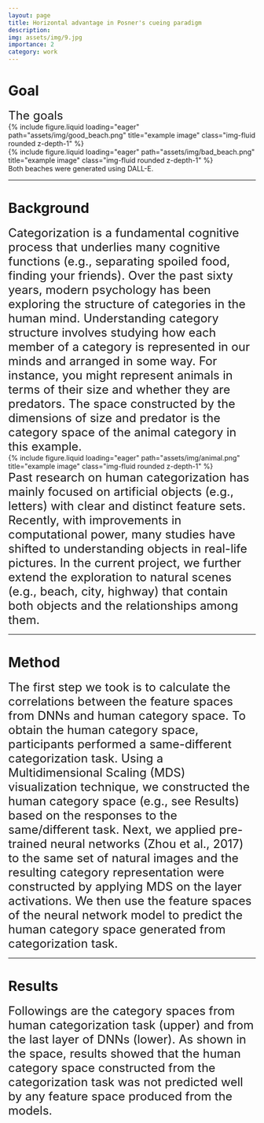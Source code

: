 ```yaml
---
layout: page
title: Horizontal advantage in Posner's cueing paradigm
description: 
img: assets/img/9.jpg
importance: 2
category: work
---
```


# Goal
<span style="font-size:24px">
The goals 
</span>
<div class="row">
    <div class="col-sm mt-3 mt-md-0">
        {% include figure.liquid loading="eager" path="assets/img/good_beach.png" title="example image" class="img-fluid rounded z-depth-1" %}
    </div>
    <div class="col-sm mt-3 mt-md-0">
        {% include figure.liquid loading="eager" path="assets/img/bad_beach.png" title="example image" class="img-fluid rounded z-depth-1" %}
    </div>
</div>
<div class="caption">
    Both beaches were generated using DALL-E.
</div>

<hr style="height:2px;background:grey">

# Background

<span style="font-size:24px">
Categorization is a fundamental cognitive process that underlies many cognitive functions (e.g., separating spoiled food, finding your friends). Over the past sixty years, modern psychology has been exploring the structure of categories in the human mind. Understanding category structure involves studying how each member of a category is represented in our minds and arranged in some way. For instance, you might represent animals in terms of their size and whether they are predators. The space constructed by the dimensions of size and predator is the category space of the animal category in this example.
</span>
<div class="row">
    <div class="col-sm mt-3 mt-md-0">
        {% include figure.liquid loading="eager" path="assets/img/animal.png" title="example image" class="img-fluid rounded z-depth-1" %}
    </div>
</div>

<span style="font-size:24px">
Past research on human categorization has mainly focused on artificial objects (e.g., letters) with clear and distinct feature sets. Recently, with improvements in computational power, many studies have shifted to understanding objects in real-life pictures. In the current project, we further extend the exploration to natural scenes (e.g., beach, city, highway) that contain both objects and the relationships among them. 
</span>

<hr style="height:2px;background:grey">

# Method
<span style="font-size:24px">
The first step we took is to calculate the correlations between the feature spaces from DNNs and human category space. To obtain the human category space, participants performed a same-different categorization task. Using a Multidimensional Scaling (MDS) visualization technique, we constructed the human category space (e.g., see Results) based on the responses to the same/different task. Next, we applied pre-trained neural networks (Zhou et al., 2017) to the same set of natural images and the resulting category representation were constructed by applying MDS on the layer activations. We then use the feature spaces of the neural network model to predict the human category space generated from categorization task.  
</span>

<hr style="height:2px;background:grey">

# Results
<span style="font-size:24px">
Followings are the category spaces from human categorization task (upper) and from the last layer of DNNs (lower). As shown in the space, results showed that the human category space constructed from the categorization task was not predicted well by any feature space produced from the models.
</span>
